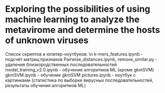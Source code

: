 # Exploring the possibilities of using machine learning to analyze the metavirome and determine the hosts of unknown viruses

Список скриптов и юпитер-ноутбуков: \n
k-mers_features.ipynb -  подсчёт матриц признаков
Pairwise_distances.ipynb, remove_similar.py -  удаление близкородственных последовательностей
model_training_v2.0.ipynb - обучение алгоритмов ML (кроме gkmSVM)
gkmSVM.ipynb - обучение gkmSVM
pictures.ipynb - ноутбук с картинками (статистика по выборке вирусных последовательностей, результаты обучения алгоритмов ML)
